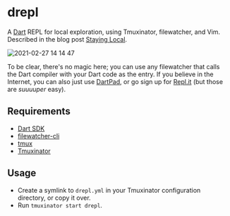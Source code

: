 # drepl
A [Dart](https://dart.dev) REPL for local exploration, using Tmuxinator, filewatcher, and Vim. Described in the blog post [Staying Local](https://kwight.blog/2021/02/27/staying-local/).

![2021-02-27 14 14 47](https://user-images.githubusercontent.com/349751/109401981-0fb23000-7907-11eb-8313-515bec251090.gif)

To be clear, there's no magic here; you can use any filewatcher that calls the Dart compiler with your Dart code as the entry. If you believe in the Internet, you can also just use [DartPad](https://dartpad.dev), or go sign up for [Repl.it](https://repl.it) (but those are _suuuuper_ easy).

## Requirements
* [Dart SDK](https://dart.dev/tools/sdk)
* [filewatcher-cli](https://github.com/filewatcher/filewatcher-cli)
* [tmux](https://github.com/tmux/tmux)
* [Tmuxinator](https://github.com/tmuxinator/tmuxinator)

## Usage
* Create a symlink to `drepl.yml` in your Tmuxinator configuration directory, or copy it over.
* Run `tmuxinator start drepl`.
